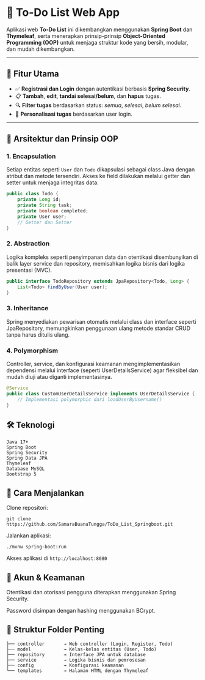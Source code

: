 # 📝 To-Do List Web App

Aplikasi web **To-Do List** ini dikembangkan menggunakan **Spring Boot** dan **Thymeleaf**, serta menerapkan prinsip-prinsip **Object-Oriented Programming (OOP)** untuk menjaga struktur kode yang bersih, modular, dan mudah dikembangkan.

---

## 🎯 Fitur Utama

- ✅ **Registrasi dan Login** dengan autentikasi berbasis **Spring Security**.
- 📋 **Tambah**, **edit**, **tandai selesai/belum**, dan **hapus** tugas.
- 🔍 **Filter tugas** berdasarkan status: *semua*, *selesai*, *belum selesai*.
- 👤 **Personalisasi tugas** berdasarkan user login.

---

## 🧱 Arsitektur dan Prinsip OOP

### 1. **Encapsulation**
Setiap entitas seperti `User` dan `Todo` dikapsulasi sebagai class Java dengan atribut dan metode tersendiri. Akses ke field dilakukan melalui getter dan setter untuk menjaga integritas data.

```java
public class Todo {
    private Long id;
    private String task;
    private boolean completed;
    private User user;
    // Getter dan Setter
}
```

### 2. **Abstraction**
Logika kompleks seperti penyimpanan data dan otentikasi disembunyikan di balik layer service dan repository, memisahkan logika bisnis dari logika presentasi (MVC).

```java
public interface TodoRepository extends JpaRepository<Todo, Long> {
    List<Todo> findByUser(User user);
}
```

### 3. **Inheritance**
Spring menyediakan pewarisan otomatis melalui class dan interface seperti JpaRepository, memungkinkan penggunaan ulang metode standar CRUD tanpa harus ditulis ulang.

### 4. **Polymorphism**
Controller, service, dan konfigurasi keamanan mengimplementasikan dependensi melalui interface (seperti UserDetailsService) agar fleksibel dan mudah diuji atau diganti implementasinya.

```java
@Service
public class CustomUserDetailsService implements UserDetailsService {
    // Implementasi polymorphic dari loadUserByUsername()
}
```

## 🛠️ Teknologi
```
Java 17+
Spring Boot
Spring Security
Spring Data JPA
Thymeleaf
Database MySQL
Bootstrap 5
```

## 🚀 Cara Menjalankan
Clone repositori:
```
git clone https://github.com/SamaraBuanaTungga/ToDo_List_Springboot.git
```
Jalankan aplikasi:
```
./mvnw spring-boot:run
```
Akses aplikasi di `http://localhost:8080`

## 🔐 Akun & Keamanan
Otentikasi dan otorisasi pengguna diterapkan menggunakan Spring Security.

Password disimpan dengan hashing menggunakan BCrypt.

## 📁 Struktur Folder Penting
```src
├── controller       → Web controller (Login, Register, Todo)
├── model            → Kelas-kelas entitas (User, Todo)
├── repository       → Interface JPA untuk database
├── service          → Logika bisnis dan pemrosesan
├── config           → Konfigurasi keamanan
└── templates        → Halaman HTML dengan Thymeleaf
```
